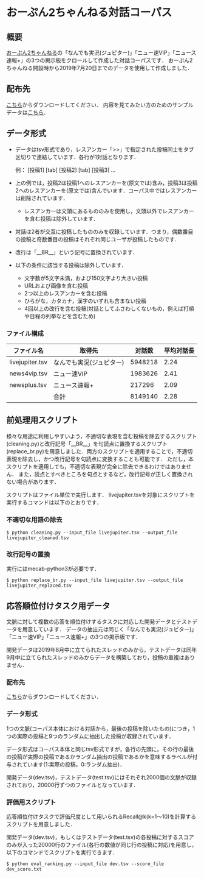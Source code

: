 # おーぷん2ちゃんねる対話コーパス
## 概要
[おーぷん2ちゃんねる](https://open2ch.net/)の「なんでも実況(ジュピター)」「ニュー速VIP」「ニュース速報+」の3つの掲示板をクロールして作成した対話コーパスです．
おーぷん2ちゃんねる開設時から2019年7月20日までのデータを使用して作成しました．

## 配布先
[こちら](http://keldic.net/data/open2ch_dialogue_corpus.zip)からダウンロードしてください．
内容を見てみたい方のためのサンプルデータは[こちら](http://keldic.net/data/corpus_sample.tsv)．

## データ形式
* データはtsv形式であり，レスアンカー「>>」で指定された投稿同士をタブ区切りで連結しています．各行が1対話となります．

    例： [投稿1] [tab] [投稿2] [tab] [投稿3] ...

* 上の例では，投稿2は投稿1へのレスアンカーを(原文では)含み，投稿3は投稿2へのレスアンカーを(原文では)含んでいます．コーパス中ではレスアンカーは削除されています．
    * レスアンカーは文頭にあるもののみを使用し，文頭以外でレスアンカーを含む投稿は除外しています．
* 対話は2者が交互に投稿したもののみを収録しています．つまり，偶数番目の投稿と奇数番目の投稿はそれぞれ同じユーザが投稿したものです．
* 改行は「\_\_BR\_\_」という記号に置換されています．
* 以下の条件に該当する投稿は除外しています．
    * 文字数が5文字未満，および150文字より大きい投稿
    * URLおよび画像を含む投稿
    * 2つ以上のレスアンカーを含む投稿
    * ひらがな，カタカナ，漢字のいずれも含まない投稿
    * 4回以上の改行を含む投稿(対話としてふさわしくないもの，例えば打順や日程の列挙などを含むため)

### ファイル構成
| ファイル名 | 取得先 | 対話数 | 平均対話長 |
|-----------|-----------------------|-----------|-----------------------|
| livejupiter.tsv |なんでも実況(ジュピター) | 5948218 | 2.24 |
| news4vip.tsv | ニュー速VIP | 1983626 | 2.41 |
| newsplus.tsv | ニュース速報+ | 217296 | 2.09 |
|  | 合計| 8149140 | 2.28 |

## 前処理用スクリプト
様々な用途に利用しやすいよう，不適切な表現を含む投稿を除去するスクリプト(cleaning.py)と改行記号「\_\_BR\_\_」を句読点に置換するスクリプト(replace_br.py)を用意しました．両方のスクリプトを適用することで，不適切表現を除去し，かつ改行記号を句読点に変換することも可能です．
ただし，本スクリプトを適用しても，不適切な表現が完全に除去できるわけではありません．
また，読点とすべきところを句点とするなど，改行記号が正しく置換されない場合があります．

スクリプトはファイル単位で実行します．
livejupiter.tsvを対象にスクリプトを実行するコマンドは以下のとおりです．

### 不適切な用語の除去
```
$ python cleaning.py --input_file livejupiter.tsv --output_file livejupiter_cleaned.tsv
```
### 改行記号の置換
実行にはmecab-python3が必要です．
```
$ python replace_br.py --input_file livejupiter.tsv --output_file livejupiter_replaced.tsv
```

## 応答順位付けタスク用データ
文脈に対して複数の応答を順位付けするタスクに対応した開発データとテストデータを用意しています．
データの抽出元は同じく「なんでも実況(ジュピター)」「ニュー速VIP」「ニュース速報+」の3つの掲示板です．

開発データは2019年8月中に立てられたスレッドのみから，テストデータは同年9月中に立てられたスレッドのみからデータを構築しており，投稿の重複はありません．

### 配布先
[こちら](http://keldic.net/data/open2ch_dialogue_corpus_ranking.zip)からダウンロードしてください．

### データ形式
1つの文脈(コーパス本体における対話から，最後の投稿を除いたもの)につき，1つの実際の投稿と9つのランダムに抽出した投稿が収録されています．

データ形式はコーパス本体と同じtsv形式ですが，各行の先頭に，その行の最後の投稿が実際の投稿であるかランダム抽出の投稿であるかを意味するラベルが付与されています(1:実際の投稿，0:ランダム抽出)．

開発データ(dev.tsv)，テストデータ(test.tsv)にはそれぞれ2000個の文脈が収録されており，20000行ずつのファイルとなっています．

### 評価用スクリプト
応答順位付けタスクで評価尺度として用いられるRecall@k(k=1～10)を計算するスクリプトを用意しました．

開発データ(dev.tsv)，もしくはテストデータ(test.tsv)の各投稿に対するスコアのみが入った20000行のファイル(各行の数値が同じ行の投稿に対応)を用意し，以下のコマンドでスクリプトを実行できます．
```
$ python eval_ranking.py --input_file dev.tsv --score_file dev_score.txt
```




